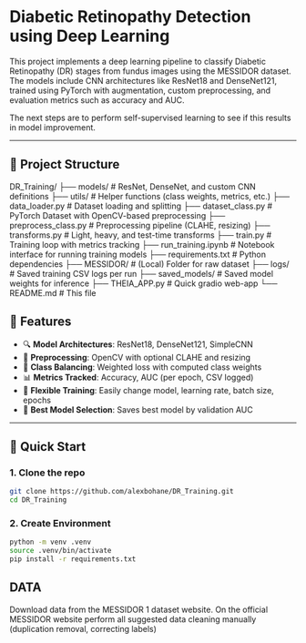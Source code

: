 # Diabetic Retinopathy Detection using Deep Learning

This project implements a deep learning pipeline to classify Diabetic Retinopathy (DR) stages from fundus images using the MESSIDOR dataset. The models include CNN architectures like ResNet18 and DenseNet121, trained using PyTorch with augmentation, custom preprocessing, and evaluation metrics such as accuracy and AUC. 

The next steps are to perform self-supervised learning to see if this results in model improvement. 

---

## 📁 Project Structure

DR_Training/
├── models/ # ResNet, DenseNet, and custom CNN definitions
├── utils/ # Helper functions (class weights, metrics, etc.)
├── data_loader.py # Dataset loading and splitting
├── dataset_class.py # PyTorch Dataset with OpenCV-based preprocessing
├── preprocess_class.py # Preprocessing pipeline (CLAHE, resizing)
├── transforms.py # Light, heavy, and test-time transforms
├── train.py # Training loop with metrics tracking
├── run_training.ipynb # Notebook interface for running training models
├── requirements.txt # Python dependencies
├── MESSIDOR/ # (Local) Folder for raw dataset
├── logs/ # Saved training CSV logs per run
├── saved_models/ # Saved model weights for inference
├── THEIA_APP.py # Quick gradio web-app
└── README.md # This file

## 🧪 Features

- 🔍 **Model Architectures**: ResNet18, DenseNet121, SimpleCNN
- 🧼 **Preprocessing**: OpenCV with optional CLAHE and resizing
- 🎯 **Class Balancing**: Weighted loss with computed class weights
- 📊 **Metrics Tracked**: Accuracy, AUC (per epoch, CSV logged)
- 🔁 **Flexible Training**: Easily change model, learning rate, batch size, epochs
- 🧠 **Best Model Selection**: Saves best model by validation AUC

---

## 🚀 Quick Start

### 1. Clone the repo

```bash
git clone https://github.com/alexbohane/DR_Training.git
cd DR_Training
```

### 2. Create Environment
```bash
python -m venv .venv
source .venv/bin/activate
pip install -r requirements.txt
```

## DATA

Download data from the MESSIDOR 1 dataset website. On the official MESSIDOR website perform all suggested data cleaning manually (duplication removal, correcting labels)
